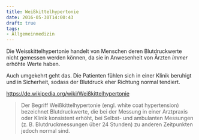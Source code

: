 ```yaml
---
title: Weißkittelhypertonie
date: 2016-05-30T14:00:43
draft: true
tags:
- Allgemeinmedizin
---
```


Die Weisskittelhypertonie handelt von Menschen deren Blutdruckwerte nicht
gemessen werden können, da sie in Anwesenheit von Ärzten *immer* erhöhte
Werte haben.

Auch umgekehrt geht das. Die Patienten fühlen sich in einer Klinik beruhigt
und in Sicherheit, sodass der Blutdruck eher Richtung normal tendiert.

https://de.wikipedia.org/wiki/Weißkittelhypertonie

> Der Begriff Weißkittelhypertonie (engl. white coat hypertension)
> bezeichnet Blutdruckwerte, die bei der Messung in einer Arztpraxis oder
> Klinik konsistent erhöht, bei Selbst- und ambulanten Messungen (z. B.
> Blutdruckmessungen über 24 Stunden) zu anderen Zeitpunkten jedoch normal
> sind.
